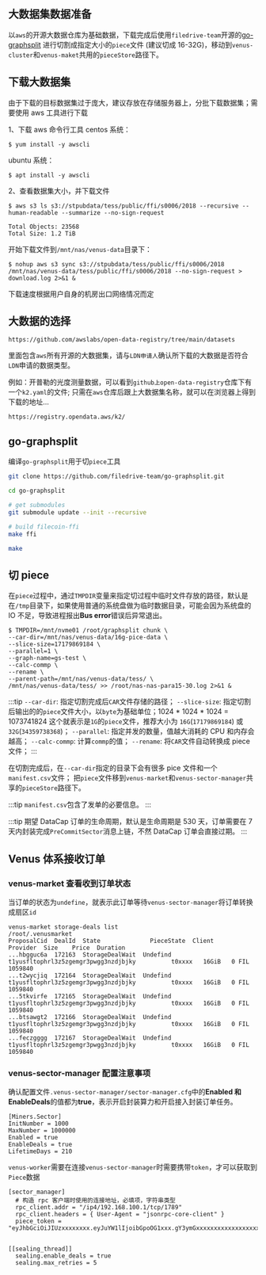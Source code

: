## 大数据集数据准备

以`aws`的开源大数据仓库为基础数据，下载完成后使用`filedrive-team`开源的[go-graphsplit](https://github.com/filedrive-team/go-graphsplit.git) 
进行切割成指定大小的`piece`文件 (建议切成 16-32G)，移动到`venus-cluster`和`venus-maket`共用的`pieceStore`路径下。

## 下载大数据集

由于下载的目标数据集过于庞大，建议存放在存储服务器上，分批下载数据集；需要使用 aws 工具进行下载

1、下载 aws 命令行工具
centos 系统：
```shell
$ yum install -y awscli
```
ubuntu 系统：
```shell
$ apt install -y awscli
```

2、查看数据集大小，并下载文件
```shell
$ aws s3 ls s3://stpubdata/tess/public/ffi/s0006/2018 --recursive --human-readable --summarize --no-sign-request

Total Objects: 23568
Total Size: 1.2 TiB
```

开始下载文件到`/mnt/nas/venus-data`目录下：
```shell
$ nohup aws s3 sync s3://stpubdata/tess/public/ffi/s0006/2018 /mnt/nas/venus-data/tess/public/ffi/s0006/2018 --no-sign-request > download.log 2>&1 &
```
下载速度根据用户自身的机房出口网络情况而定

## 大数据的选择

```url
https://github.com/awslabs/open-data-registry/tree/main/datasets
```
里面包含`aws`所有开源的大数据集，请与`LDN申请人`确认所下载的大数据是否符合`LDN`申请的数据类型。

例如：开普勒的光度测量数据，可以看到`github上open-data-registry`仓库下有一个`k2.yaml`的文件;
只需在`aws`仓库后跟上大数据集名称，就可以在浏览器上得到下载的地址...

```url
https://registry.opendata.aws/k2/
```

## go-graphsplit

编译`go-graphsplit`用于切`piece`工具

```bash
git clone https://github.com/filedrive-team/go-graphsplit.git

cd go-graphsplit

# get submodules
git submodule update --init --recursive

# build filecoin-ffi
make ffi

make
```

## 切 piece

在`piece`过程中，通过`TMPDIR`变量来指定切过程中临时文件存放的路径，默认是在`/tmp`目录下，如果使用普通的系统盘做为临时数据目录，可能会因为系统盘的 IO 不足，导致进程报出**Bus error**错误后异常退出。

```shell
$ TMPDIR=/mnt/nvme01 /root/graphsplit chunk \
--car-dir=/mnt/nas/venus-data/16g-pice-data \
--slice-size=17179869184 \
--parallel=1 \
--graph-name=gs-test \
--calc-commp \
--rename \
--parent-path=/mnt/nas/venus-data/tess/ \
/mnt/nas/venus-data/tess/ >> /root/nas-nas-para15-30.log 2>&1 &
```

:::tip
`--car-dir`: 指定切割完成后`CAR`文件存储的路径；
`--slice-size`: 指定切割后输出的的`piece`文件大小，以`byte`为基础单位；1024 * 1024 * 1024 = 1073741824 这个就表示是`1G`的`piece`文件，推荐大小为 `16G`(`17179869184`) 或 `32G`(`34359738368`)；
`--parallel`: 指定并发的数量，值越大消耗的 CPU 和内存会越高；
`--calc-commp`: 计算`commp`的值；
`--rename`: 将`CAR`文件自动转换成 piece 文件；
:::

在切割完成后，在`--car-dir`指定的目录下会有很多 pice 文件和一个`manifest.csv`文件；
把`piece`文件移到`venus-market`和`venus-sector-manager`共享的`pieceStore`路径下。

:::tip
`manifest.csv`包含了发单的必要信息。
:::

:::tip
期望 DataCap 订单的生命周期，默认是生命周期是 530 天，订单需要在 7 天内封装完成`PreCommitSector`消息上链，不然 DataCap 订单会直接过期。
:::

## Venus 体系接收订单

### venus-market 查看收到订单状态

当订单的状态为`undefine`，就表示此订单等待`venus-sector-manager`将订单转换成扇区`id`

```shell
venus-market storage-deals list
/root/.venusmarket
ProposalCid  DealId  State              PieceState  Client                                     Provider  Size    Price  Duration
...hbgguc6a  172163  StorageDealWait  Undefind    t1yusfltophrl3z5zgemgr3pwgg3nzdjbjky          t0xxxx   16GiB   0 FIL  1059840
...t2wycjiq  172164  StorageDealWait  Undefind    t1yusfltophrl3z5zgemgr3pwgg3nzdjbjky          t0xxxx   16GiB   0 FIL  1059840
...5tkvirfe  172165  StorageDealWait  Undefind    t1yusfltophrl3z5zgemgr3pwgg3nzdjbjky          t0xxxx   16GiB   0 FIL  1059840
...btsawgt2  172166  StorageDealWait  Undefind    t1yusfltophrl3z5zgemgr3pwgg3nzdjbjky          t0xxxx   16GiB   0 FIL  1059840
...feczgggg  172167  StorageDealWait  Undefind    t1yusfltophrl3z5zgemgr3pwgg3nzdjbjky          t0xxxx   16GiB   0 FIL  1059840
```

### venus-sector-manager 配置注意事项

确认配置文件`.venus-sector-manager/sector-manager.cfg`中的**Enabled 和 EnableDeals**的值都为**true**，表示开启封装算力和开启接入封装订单任务。

```shell
[Miners.Sector]
InitNumber = 1000
MaxNumber = 1000000
Enabled = true
EnableDeals = true
LifetimeDays = 210
```

`venus-worker`需要在连接`venus-sector-manager`时需要携带`token`，才可以获取到`Piece`数据

```shell
[sector_manager]
  # 构造 rpc 客户端时使用的连接地址，必填项，字符串类型
  rpc_client.addr = "/ip4/192.168.100.1/tcp/1789"
  rpc_client.headers = { User-Agent = "jsonrpc-core-client" }
  piece_token = "eyJhbGciOiJIUzxxxxxxxx.eyJuYW1lIjoibGpoOG1xxx.gY3ymGxxxxxxxxxxxxxxxxxxxxxxxxxxxx"
  
  
[[sealing_thread]]
  sealing.enable_deals = true
  sealing.max_retries = 5
```

